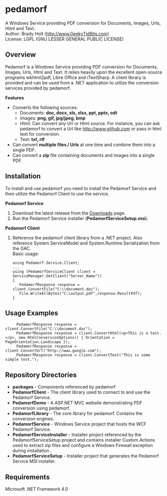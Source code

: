 # pedamorf
A Windows Service providing PDF conversion for Documents, Images, Urls, Html and Text.  
Author: Brady Holt (http://www.GeekyTidBits.com)  
License: LGPL (GNU LESSER GENERAL PUBLIC LICENSE) 

Overview
---
Pedamorf is a Windows Service providing PDF conversion for Documents, Images, Urls, Html and Text.  It relies heavily upon the excellent open-source programs wkhtml2pdf, Libre Office and iTextSharp.  A client library is provided and can be used from a .NET application to utilize the conversion services provided by pedamorf. 

**Features**

- Converts the following sources:
  - Documents: **doc, docx, xls, xlsx, ppt, pptx, odt**
  - Images: **png, gif, jpg/jpeg, bmp**   
  - Html: Can convert any Url or Html source.  For instance, you can ask pedamorf to convert a Url like http://www.github.com or pass in html text for conversion.
  - Text: **txt, rtf**
- Can convert **multiple files / Urls** at one time and combine them into a single PDF. 
- Can convert a **zip** file containing documents and images into a single PDF.

Installation
---

To install and use pedamorf you need to install the Pedamorf Service and then utilize the Pedamorf Client to use the service.

**Pedamorf Service** 

1. Download the latest release from the [Downloads](https://github.com/bradyholt/PicasaWebSync/downloads) page.  
2. Run the Pedamorf Service installer (**PedamorfServiceSetup.msi**).

**Pedamorf Client**  

1.  Reference the pedamorf client library from a .NET project.  Also reference System.ServiceModel and System.Runtime.Serialization from the GAC.  
Basic usage:  
        
        using Pedamorf.Service.Client;
        ... 
        using (PedamorfServiceClient client = ServiceManager.GetClient("Server_Name"))
        {
           PedamorfResponse response = client.ConvertFile("C:\\document.doc");
           File.WriteAllBytes("C:\output.pdf",response.ResultPdf);
        } 

Usage Examples
---
         PedamorfResponse response = client.ConvertFile("C:\\document.doc");
         PedamorfResponse response = client.ConvertHtml(<p>This is a test.</p>, new HtmlConversionOptions() { Orientation = PageOrientation.Landscape });
         PedamorfResponse response = client.ConvertUrl("http://www.google.com");
         PedamorfResponse response = client.ConvertText("This is some simple test.");


Repository Directories
---

- **packages** - Components referenced by pedamorf 
- **PedamorfClient** - The client library used to connect to and use the Pedamorf Service.
- **PedamorfDemo** - A ASP.NET MVC website demonstrating PDF conversion using pedamorf.
- **PedamorfLibrary** - The core library for pedamorf.  Contains the conversion engines.
- **PedamorfService** - Windows Service project that hosts the WCF Pedamorf Service.
- **PedamorfServiceInstaller** - Installer project referenced by the PedamorfServiceSetup project and contains installer Custom Actions used to extract zip files and configure a Windows Firewall exception during installation .
- **PedamorfServiceSetup** - Installer project that generates the Pedamorf Service MSI installer.

Requirements
---
Microsoft .NET Framework 4.0